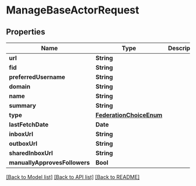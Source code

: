 # ManageBaseActorRequest

## Properties
Name | Type | Description | Notes
------------ | ------------- | ------------- | -------------
**url** | **String** |  | [optional] 
**fid** | **String** |  | 
**preferredUsername** | **String** |  | 
**domain** | **String** |  | 
**name** | **String** |  | [optional] 
**summary** | **String** |  | [optional] 
**type** | [**FederationChoiceEnum**](FederationChoiceEnum.md) |  | [optional] 
**lastFetchDate** | **Date** |  | [optional] 
**inboxUrl** | **String** |  | [optional] 
**outboxUrl** | **String** |  | [optional] 
**sharedInboxUrl** | **String** |  | [optional] 
**manuallyApprovesFollowers** | **Bool** |  | [optional] 

[[Back to Model list]](../README.md#documentation-for-models) [[Back to API list]](../README.md#documentation-for-api-endpoints) [[Back to README]](../README.md)


